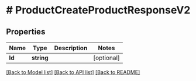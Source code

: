 # # ProductCreateProductResponseV2


## Properties 


Name | Type | Description | Notes
------------ | ------------- | ------------- | -------------
**Id**| **string** |   | [optional]


[[Back to Model list]](../../README.md#models) [[Back to API list]](../../README.md#endpoints) [[Back to README]](../../README.md)

